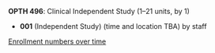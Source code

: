 **OPTH 496**: Clinical Independent Study (1–21 units, by 1)

- **001** (Independent Study) (time and location TBA) by staff

[Enrollment numbers over time](./OPTH496.tsv)

